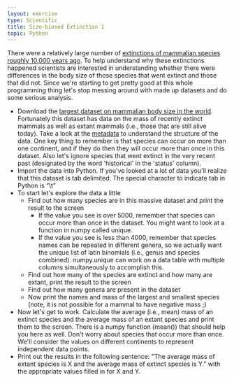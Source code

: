 ```yaml
---
layout: exercise
type: Scientific
title: Size-biased Extinction 1
topic: Python
---
```


There were a relatively large number of [extinctions of mammalian
species roughly 10,000 years
ago](http://en.wikipedia.org/wiki/Quaternary_extinction_event). To help
understand why these extinctions happened scientists are interested in
understanding whether there were differences in the body size of those
species that went extinct and those that did not. Since we're starting
to get pretty good at this whole programming thing let's stop messing
around with made up datasets and do some serious analysis.

-   Download the [largest dataset on mammalian body size in the
    world](http://www.esapubs.org/archive/ecol/E084/094/MOMv3.3.txt).
    Fortunately this dataset has data on the mass of recently extinct
    mammals as well as extant mammals (i.e., those that are still alive
    today). Take a look at the
    [metadata](http://www.esapubs.org/archive/ecol/E084/094/metadata.htm)
    to understand the structure of the data. One key thing to remember
    is that species can occur on more than one continent, and if they do
    then they will occur more than once in this dataset. Also let's
    ignore species that went extinct in the very recent past (designated
    by the word 'historical' in the 'status' column).
-   Import the data into Python. If you've looked at a lot of data
    you'll realize that this dataset is tab delimited. The special
    character to indicate tab in Python is “\\t”
-   To start let's explore the data a little
    -   Find out how many species are in this massive dataset and print
        the result to the screen
        -   If the value you see is over 5000, remember that species can
            occur more than once in the dataset. You might want to look
            at a function in numpy called unique.
        -   If the value you see is less than 4000, remember that
            species names can be repeated in different genera, so we
            actually want the unique list of latin binomials (i.e.,
            genus and species combined). numpy.unique can work on a data
            table with multiple columns simultaneously to accomplish
            this.
    -   Find out how many of the species are extinct and how many are
        extant, print the result to the screen
    -   Find out how many genera are present in the dataset
    -   Now print the names and mass of the largest and smallest species
        (note, it is not possible for a mammal to have negative mass ;)
-   Now let's get to work. Calculate the average (i.e., mean) mass of an
    extinct species and the average mass of an extant species and print
    them to the screen. There is a numpy function (mean()) that should
    help you here as well. Don't worry about species that occur more
    than once. We'll consider the values on different continents to
    represent independent data points.
-   Print out the results in the following sentence: "The average mass
    of extant species is X and the average mass of extinct species is
    Y." with the appropriate values filled in for X and Y.
